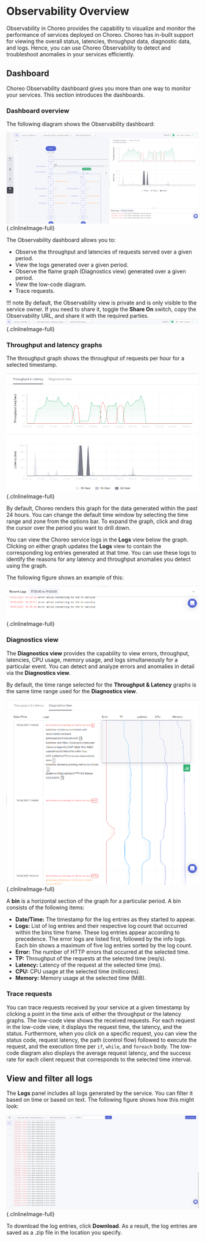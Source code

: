 # Observability Overview

Observability in Choreo provides the capability to visualize and monitor the performance of services deployed on Choreo. Choreo has in-built support for viewing the overall status, latencies, throughput data,  diagnostic data, and logs. Hence, you can use Choreo Observability to detect and troubleshoot anomalies in your services efficiently. 

## Dashboard
Choreo Observability dashboard gives you more than one way to monitor your services. This section introduces the dashboards. 

### Dashboard overview

The following diagram shows the Observability dashboard:

![Dashboard overview](../assets/img/observability/overview-overall.png){.cInlineImage-full}

The Observability dashboard allows you to:

- Observe the throughput and latencies of requests served over a given period.
- View the logs generated over a given period.
- Observe the flame graph (Diagnostics view) generated over a given period.
- View the low-code diagram.
- Trace requests.

!!! note
    By default, the Observability view is private and is only visible to the service owner. If you need to share it, toggle the **Share On** switch, copy the Observability URL, and share it with the required parties.
    ![Options bar](../assets/img/observability/options-bar.png){.cInlineImage-full}

### Throughput and latency graphs

The throughput graph shows the throughput of requests per hour for a selected timestamp. 

![Throughput and latency graph](../assets/img/observability/throughput-and-latency.png){.cInlineImage-full}

By default, Choreo renders this graph for the data generated within the past 24 hours. You can change the default time window by selecting the time range and zone from the options bar. To expand the graph, click and drag the cursor over the period you want to drill down.

You can view the Choreo service logs in the **Logs** view below the graph. Clicking on either graph updates the **Logs** view to contain the corresponding log entries generated at that time. You can use these logs to identify the reasons for any latency and throughput anomalies you detect using the graph.

The following figure shows an example of this:

 ![Logs view](../assets/img/observability/logs.png){.cInlineImage-full} 

### Diagnostics view

The **Diagnostics view** provides the capability to view errors, throughput, latencies, CPU usage, memory usage, and logs simultaneously for a particular event. You can detect and analyze errors and anomalies in detail via the **Diagnostics view**.

By default, the time range selected for the **Throughput & Latency** graphs is the same time range used for the **Diagnostics view**.

![Diagnostic view](../assets/img/observability/diagnostic-view.png){.cInlineImage-full}

 
A **bin** is a horizontal section of the graph for a particular period. A bin consists of the following items:

- **Date/Time:** The timestamp for the log entries as they started to appear.
- **Logs:**  List of log entries and their respective log count that occurred within the bins time frame. These log entries appear according to precedence. The error logs are listed first, followed by the info logs. Each bin shows a maximum of five log entries sorted by the log count.
- **Error:** The number of HTTP errors that occurred at the selected time.
- **TP:** Throughput of the requests at the selected time (req/s).  
- **Latency:** Latency of the request at the selected time (ms).
- **CPU:** CPU usage at the selected time (millicores).
- **Memory:** Memory usage at the selected time (MiB).


### Trace requests

You can trace requests received by your service at a given timestamp by clicking a point in the time axis of either the throughput or the latency graphs.  The low-code view shows the received requests. 
For each request in the low-code view, it displays the request time, the latency, and the status. Furthermore, when you click on a specific request, you can view the status code, request latency, the path (control flow) followed to execute the request, and the execution time per `if`, `while`, and `foreach` body.
The low-code diagram also displays the average request latency, and the success rate for each client request that corresponds to the selected time interval. 


## View and filter all logs

The **Logs** panel includes all logs generated by the service. You can filter it based on time or based on text. The following figure shows how this might look:

![Logs panel](../assets/img/observability/logs-panel.png){.cInlineImage-full}

To download the log entries, click **Download**. As a result, the log entries are saved as a .zip file in the location you specify.
